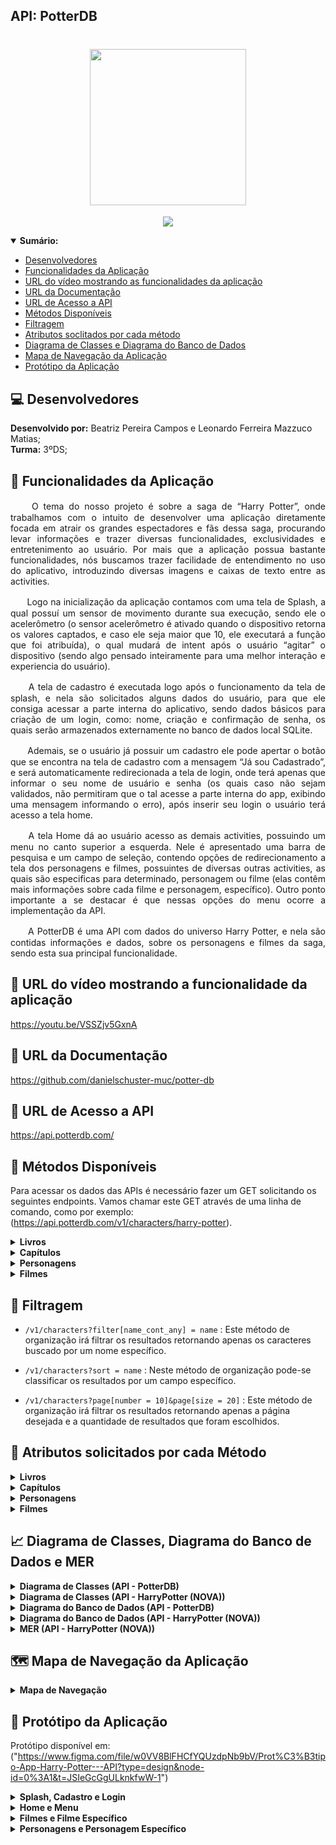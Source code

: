 <h2>API: PotterDB<h2>

<h1 align="center"><img src= "https://user-images.githubusercontent.com/101807045/229957740-54ce8e39-fdef-4c6e-9a9d-3ce9f55fa2ae.png" heigth="250px" width="250px"/></h1>
<p align="center">
<img src="http://img.shields.io/static/v1?label=FUNCIONALIDADE&message=APRESENTA%20DADOS%20REFERENTES%20AO%20MUNDO%20DO%20HARRY%20POTTER: PERSONAGENS, FILMES%20E%20LIVROS&color=yellow&style=for-the-badge"/>
</p>

 <details open="sumarioo">
 <summary><b>Sumário:</summary></b>
  
- [ Desenvolvedores ](#Desenvolvedores)
- [ Funcionalidades da Aplicação ](#funcionalidades)
- [ URL do vídeo mostrando as funcionalidades da aplicação ](#1)
- [ URL da Documentação ](#1)
- [ URL de Acesso a API ](#2)
- [ Métodos Disponíveis ](#3)
- [ Filtragem ](#5)
- [ Atributos soclitados por cada método ](#4)
- [ Diagrama de Classes e Diagrama do Banco de Dados ](#1)
- [ Mapa de Navegação da Aplicação ](#1)
- [ Protótipo da Aplicação](#1)


</details>

## :computer: Desenvolvedores
**Desenvolvido por:** Beatriz Pereira Campos e Leonardo Ferreira Mazzuco Matias; <br>
**Turma:** 3ºDS;

## :hammer: Funcionalidades da Aplicação
<p Align="justify"> ﾠﾠO tema do nosso projeto é sobre a saga de “Harry Potter”, onde trabalhamos com o intuito de desenvolver uma aplicação diretamente focada em atrair os grandes espectadores e fãs dessa saga, procurando levar informações e trazer diversas funcionalidades, exclusividades e entretenimento ao usuário. Por mais que a aplicação possua bastante funcionalidades, nós buscamos trazer facilidade de entendimento no uso do aplicativo, introduzindo diversas imagens e caixas de texto entre as activities.  </p>

<p Align="justify"> ﾠﾠLogo na inicialização da aplicação contamos com uma tela de Splash, a qual possuí um sensor de movimento durante sua execução, sendo ele o acelerômetro (o sensor acelerômetro é ativado quando o dispositivo retorna os valores captados, e caso ele seja maior que 10, ele executará a função que foi atribuída), o qual mudará de intent após o usuário “agitar” o dispositivo (sendo algo pensado inteiramente para uma melhor interação e experiencia do usuário). </p> 

<p Align="justify"> ﾠﾠA tela de cadastro é executada logo após o funcionamento da tela de splash, e nela são solicitados alguns dados do usuário, para que ele consiga acessar a parte interna do aplicativo, sendo dados básicos para criação de um login, como: nome, criação e confirmação de senha, os quais serão armazenados externamente no banco de dados local SQLite. </p>

<p Align="justify"> ﾠﾠAdemais, se o usuário já possuir um cadastro ele pode apertar o botão que se encontra na tela de cadastro com a mensagem “Já sou Cadastrado”, e será automaticamente redirecionada a tela de login, onde terá apenas que informar o seu nome de usuário e senha (os quais caso não sejam validados, não permitiram que o tal acesse a parte interna do app, exibindo uma mensagem informando o erro), após inserir seu login o usuário terá acesso a tela home. </p>

<p Align="justify"> ﾠﾠA tela Home dá ao usuário acesso as demais activities, possuindo um menu no canto superior a esquerda. Nele é apresentado uma barra de pesquisa e um campo de seleção, contendo opções de redirecionamento a tela dos personagens e filmes, possuintes de diversas outras activities, as quais são especificas para determinado, personagem ou filme (elas contêm mais informações sobre cada filme e personagem, específico). Outro ponto importante a se destacar é que nessas opções do menu ocorre a implementação da API. </p>

<p Align="justify"> ﾠﾠA PotterDB é uma API com dados do universo Harry Potter, e nela são contidas informações e dados, sobre os personagens e filmes da saga, sendo esta sua principal funcionalidade. </p>

## 🔗 URL do vídeo mostrando a funcionalidade da aplicação
https://youtu.be/VSSZjv5GxnA

## 🔗 URL da Documentação
https://github.com/danielschuster-muc/potter-db

## 🔗 URL de Acesso a API
https://api.potterdb.com/
 
 
## 📒 Métodos Disponíveis
Para acessar os dados das APIs é necessário fazer um GET solicitando os seguintes endpoints.
Vamos chamar este GET através de uma linha de comando, como por exemplo: (https://api.potterdb.com/v1/characters/harry-potter).
 
<details close="metodo1">
<summary><b>Livros</summary></b>
 
- `/v1/books`
: Este método irá obter recursos hospedados no servidor e retornará a lista de todos os livros.

- `/v1/books/:slug`
: Este método irá obter recursos hospedados no servidor e retornará a lista de livros específicos.

</details>
 
<details close="metodo2">
<summary><b>Capítulos</summary></b>
 
- `/v1/books/:chapters`
: Este método irá obter recursos hospedados no servidor e retornará a lista de todos os capítulos de um certo livro.

- `/v1/books/:chapters/:slug`
: Este método irá obter recursos hospedados no servidor e retornará a lista de um capítulo específico de um livro específico.

</details>
 
<details close="metodo3">
<summary><b>Personagens</summary></b>
 
- `/v1/characters`
: Este método irá obter recursos hospedados no servidor e retornará a lista de todos os personagens.

- `/v1/characters/:slug`
: Este método irá obter recursos hospedados no servidor e retornará a lista de personagens específicos.

</details>
 
<details close="metodo4">
<summary><b>Filmes</summary></b>
 
- `/v1/movies/`
: Este método irá obter recursos hospedados no servidor e retornará a lista de todos os filmes.

- `/v1/movies/:slug`
: Este método irá obter recursos hospedados no servidor e retornará a lista de filmes específicos.
 
</details>

## :pushpin: Filtragem
 
- `/v1/characters?filter[name_cont_any] = name`
: Este método de organização irá filtrar os resultados retornando apenas os caracteres buscado por um nome específico.

- `/v1/characters?sort = name`
: Neste método de organização pode-se classificar os resultados por um campo específico.

- `/v1/characters?page[number = 10]&page[size = 20]`
: Este método de organização irá filtrar os resultados retornando apenas a página desejada e a quantidade de resultados que foram escolhidos.

 
## 📄  Atributos solicitados por cada Método
<details close="atributos1">
<summary><b>Livros</summary></b>

- `slug`
: O slug é um parâmetro que faz parte da URL, sendo utilizado como identificador. Nesse caso, ele identifica o livro, pelo seu ID.

- `title`
: O título deste livro.
 
- `summary`
: O resumo deste livro.
 
 - `author`
 : O autor do livro.
 
 - `realese_date`
 : Data na qual o livro foi lançado.
 
 - `pages`
 : O número de páginas deste livro.
 
 - `order`
 : A ordem cronológica deste livro dentro da saga de Harry Potter (ex: 1.Harry Potter e a pedra filosofal; 2.Harry Potter e a câmara secreta...);
 
 - `wiki`
 : Link de direcionamento para página específica deste livro.
</details>
 
<details close="atributos2">
<summary><b>Capítulos</summary></b>
  
  - `slug`
  : O slug é um parâmetro que faz parte da URL, sendo utilizado como identificador. Nesse caso, ele identifica um capítulo específico do livro.

 - `title`
  : O título deste capítulo.
  
  - `summary`
  : O resumo deste capítulo.
  
  - `order`
  : A ordem cronológica deste capítulo dentro do livro (ex: Capítulo 1, Capítulo 2...);
  
</details>
 
 <details close="atributos3">
 <summary><b>Personagens</summary></b>
  
  - `slug`
 : O slug é um parâmetro que faz parte da URL, sendo utilizado como identificador. Nesse caso, ele identifica um personagem específico, pelo seu ID.
 
 - `Name`
 : O nome deste personagem.
   
 - `Born`
 : A data de nascimento deste personagem.
  
 - `gender`
 : O gênero deste personagem.
   
 - `image`
 : Um link para uma imagem deste personagem.
   
 - `wiki`
 : Link de direcionamento para página específica deste personagem.
</details>
 
  <details close="atributos4">
 <summary><b>Filmes</summary></b>
  
  - `slug`
 : O slug é um parâmetro que faz parte da URL, sendo utilizado como identificador. Nesse caso, ele identifica um filme específico, pelo seu ID.
 
 - `title`
 : O título deste filme.
   
 - `summary`
 : O resumo deste filme.
   
 - `trailer`
 : Um link para o trailer deste filme em específico.
   
 - `wiki`
 : Link de direcionamento para página específica deste filme.
</details>
 
 
## :chart_with_upwards_trend:  Diagrama de Classes, Diagrama do Banco de Dados e MER
<details close="classe">
<summary><b>Diagrama de Classes (API - PotterDB)</summary></b>
<h1 align="center"><img src= "https://user-images.githubusercontent.com/101807045/236312558-da40ec17-2eb6-45d4-836e-c308c62d03ce.png" heigth="800px" width="1000px"/></h1>
</details>
 
<details close="classee">
<summary><b>Diagrama de Classes (API - HarryPotter (NOVA))</summary></b>
<h1 align="center"><img src= "https://github.com/BeatrizPCamposs/HarryPotter_API/assets/101807045/d6a275f8-3108-44cb-906c-de10314fdd6e" heigth="600px" width="600px"/></h1>
</details>

<details close="banco">
<summary><b>Diagrama do Banco de Dados (API - PotterDB)</summary></b>
<h1 align="center"><img src= "https://user-images.githubusercontent.com/101807045/236313053-9de16228-c41a-415c-bb09-a89b35eea7a5.png" heigth="800px" width="1000px"/></h1>
</details>

<details close="bancoo">
<summary><b>Diagrama do Banco de Dados (API - HarryPotter (NOVA))</summary></b>
<h1 align="center"><img src= "https://github.com/BeatrizPCamposs/HarryPotter_API/assets/101807045/6e6d6657-20ef-4b32-9ecd-c1ad55e2e553" heigth="600px" width="600px"/></h1>
</details>
 
<details close="MER">
<summary><b>MER (API - HarryPotter (NOVA))</summary></b>
<h1 align="center"><img src= "https://github.com/BeatrizPCamposs/HarryPotter_API/assets/101807045/f2fbd51d-d84a-463f-925f-93e3a0284d85" heigth="600px" width="600px"/></h1>
</details>
 
## 🗺️ Mapa de Navegação da Aplicação
<details close="mapa">
<summary><b>Mapa de Navegação</summary></b>
<h1 align="center"><img src= "https://user-images.githubusercontent.com/101807045/236352694-64aecab0-bd31-467c-b199-068b2de2efbf.jpg" heigth="700px" width="900px"/></h1>
</details>
 
 ## :pushpin: Protótipo da Aplicação
 Protótipo disponível em: ("https://www.figma.com/file/w0VV8BlFHCfYQUzdpNb9bV/Prot%C3%B3tipo-App-Harry-Potter---API?type=design&node-id=0%3A1&t=JSIeGcGgULknkfwW-1")
 
<details close="part1">
<summary><b>Splash, Cadastro e Login</summary></b>
<h1 align="center"><img src= "https://user-images.githubusercontent.com/101807045/236341142-e049f091-ebdd-4cac-8354-2a3e4636c90f.png" heigth="700px" width="900px"/></h1>
</details>
 
<details close="part2">
<summary><b>Home e Menu</summary></b>
<h1 align="center"><img src= "https://user-images.githubusercontent.com/101807045/236341445-99545c91-8fff-4cfe-8be7-f76465391017.png" heigth="300px" width="500px"/></h1>
</details>
 
<details close="part3">
<summary><b>Filmes e Filme Específico</summary></b>
<h1 align="center"><img src= "https://user-images.githubusercontent.com/101807045/236342105-24283d19-ddc8-4e7d-801f-4958b430575b.png" heigth="600px" width="800px"/>
</details>

 
<details close="part4">
<summary><b>Personagens e Personagem Específico</summary></b>
<h1 align="center"><img src= "https://user-images.githubusercontent.com/101807045/236342479-80d99473-0f5c-4299-9138-f84af7dfec2d.png" heigth="300px" width="500px"/></h1>
</details>
